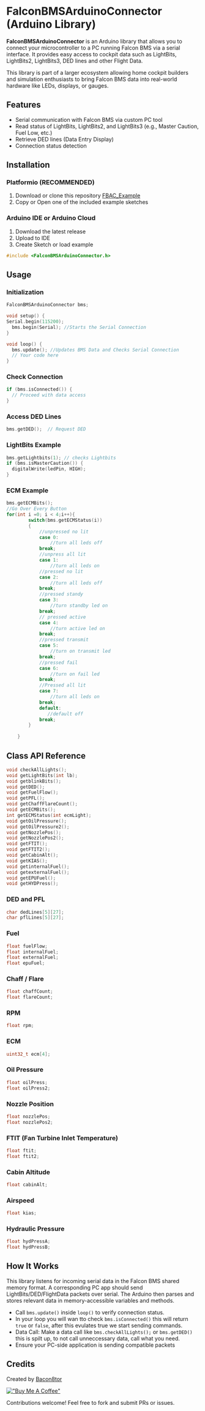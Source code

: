 # FalconBMSArduinoConnector (Arduino Library)

**FalconBMSArduinoConnector** is an Arduino library that allows you to connect your microcontroller to a PC running Falcon BMS via a serial interface. It provides easy access to cockpit data such as LightBits, LightBits2, LightBits3, DED lines and other Flight Data.

This library is part of a larger ecosystem allowing home cockpit builders and simulation enthusiasts to bring Falcon BMS data into real-world hardware like LEDs, displays, or gauges.

## Features

* Serial communication with Falcon BMS via custom PC tool
* Read status of LightBits, LightBits2, and LightBits3 (e.g., Master Caution, Fuel Low, etc.)
* Retrieve DED lines (Data Entry Display)
* Connection status detection

## Installation


### Platformio (RECOMMENDED)
1. Download or clone this repository [FBAC_Example](https://github.com/Bacon8tor/FBAC_PIO_Example)
2. Copy or Open one of the included example sketches

### Arduino IDE or Arduino Cloud
1. Download the latest release 
2. Upload to IDE 
3. Create Sketch or load example


```cpp
#include <FalconBMSArduinoConnector.h>
```

## Usage

### Initialization

```cpp
FalconBMSArduinoConnector bms;

void setup() {
Serial.begin(115200);
  bms.begin(Serial); //Starts the Serial Connection
}

void loop() {
  bms.update(); //Updates BMS Data and Checks Serial Connection
  // Your code here
}
```

### Check Connection

```cpp
if (bms.isConnected()) {
  // Proceed with data access
}
```

### Access DED Lines

```cpp
bms.getDED();  // Request DED
```

### LightBits Example

```cpp
bms.getLightbits(1); // checks Lightbits
if (bms.isMasterCaution()) {
  digitalWrite(ledPin, HIGH);
}
```
### ECM Example 

```cpp
bms.getECMBits();
//Go Over Every Button 
for(int i =0; i < 4;i++){
        switch(bms.getECMStatus(i))
        {
            //unpressed no lit
            case 0:
                //turn all leds off
            break;
            //unpress all lit 
            case 1:
                //turn all leds on
            //pressed no lit 
            case 2:
                //turn all leds off
            break;
            //pressed standy
            case 3:
                //turn standby led on 
            break;
            // pressed active
            case 4:
                //turn active led on 
            break;
            //pressed transmit
            case 5:
                //turn on transmit led 
            break;
            //pressed fail 
            case 6:
                //turn on fail led 
            break;
            //Pressed all lit
            case 7:
                //turn all leds on 
            break;
            default:
               //default off
            break;
        }
        
    }
```

## Class API Reference


```cpp
void checkAllLights();
void getLightBits(int lb);
void getblinkBits();
void getDED();
void getFuelFlow();
void getPFL();
void getChaffFlareCount();
void getECMBits();
int getECMStatus(int ecmLight);
void getOilPressure();
void getOilPressure2();
void getNozzlePos();
void getNozzlePos2();
void getFTIT();
void getFTIT2();
void getCabinAlt();
void getKIAS();
void getinternalFuel();
void getexternalFuel();
void getEPUFuel();
void getHYDPress();
```


### DED and PFL

```cpp
char dedLines[5][27];
char pflLines[5][27];
```

### Fuel

```cpp
float fuelFlow;
float internalFuel;
float externalFuel;
float epuFuel;
```

### Chaff / Flare

```cpp
float chaffCount;
float flareCount;
```

### RPM

```cpp
float rpm;
```

### ECM

```cpp
uint32_t ecm[4];
```

### Oil Pressure

```cpp
float oilPress;
float oilPress2;
```

### Nozzle Position

```cpp
float nozzlePos;
float nozzlePos2;
```

### FTIT (Fan Turbine Inlet Temperature)

```cpp
float ftit;
float ftit2;
```

### Cabin Altitude

```cpp
float cabinAlt;
```

### Airspeed

```cpp
float kias;
```

### Hydraulic Pressure

```cpp
float hydPressA;
float hydPressB;
```

## How It Works

This library listens for incoming serial data in the Falcon BMS shared memory format. A corresponding PC app should send LightBits/DED/FlightData packets over serial. The Arduino then parses and stores relevant data in memory-accessible variables and methods.

* Call `bms.update()` inside `loop()` to verify connection status.
* In your loop you will wan tto check `bms.isConnected()` this will return `true` or `false`, after this evulates true we start sending commands.
* Data Call: Make a data call like `bms.checkAllLights();` or `bms.getDED()` this is spilt up, to not call unneccessary data, call what you need. 
* Ensure your PC-side application is sending compatible packets


## Credits

Created by [Bacon8tor](https://github.com/Bacon8tor)

[!["Buy Me A Coffee"](https://www.buymeacoffee.com/assets/img/custom_images/orange_img.png)](https://buymeacoffee.com/bacon8tor)

Contributions welcome! Feel free to fork and submit PRs or issues.
